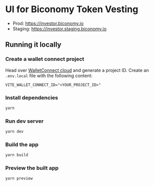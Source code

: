 # UI for Biconomy Token Vesting

- Prod: https://investor.biconomy.io
- Staging: https://investor.staging.biconomy.io

## Running it locally

### Create a wallet connect project
Head over [WalletConnect cloud](https://cloud.walletconnect.com/app) and generate a project ID. Create an `.env.local` file with the following content:
```env
VITE_WALLET_CONNECT_ID="<YOUR_PROJECT_ID>"
```

### Install dependencies
```bash
yarn
```

### Run dev server
```bash
yarn dev
```

### Build the app
```bash
yarn build
```

### Preview the built app
```bash
yarn preview
```
